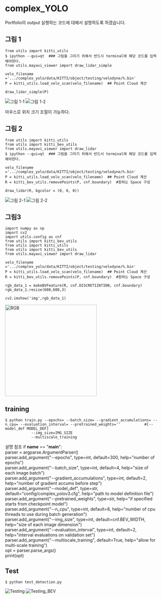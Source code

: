 # complex_YOLO

Portfolio의 output 실행하는 코드에 대해서 설명하도록 하겠습니다.

## 그림 1
```
from utils import kitti_utils
$ ipython --gui=qt  ### 그림을 그리기 위해서 반드시 terminal에 해당 코드를 입력해야한다.
from utils.mayavi_viewer import draw_lidar_simple

velo_filename ='.../complex_yolo/data/KITTI/object/testing/velodyne/%.bin'
P = kitti_utils.load_velo_scan(velo_filename)  ## Point Cloud 계산

draw_lidar_simple(P)
```
![그림 1-1](https://user-images.githubusercontent.com/79675366/140274529-41d0765c-bd88-4655-a7e9-2f9040b49a6a.png)
![그림 1-2](https://user-images.githubusercontent.com/79675366/140274656-a67f584c-270e-467a-ad64-5c83b2726c7e.png)

마우스로 위치 크기 조절이 가능하다.

## 그림 2
```
from utils import kitti_utils
from utils import kitti_bev_utils
from utils.mayavi_viewer import draw_lidar
$ ipython --gui=qt  ### 그림을 그리기 위해서 반드시 terminal에 해당 코드를 입력해야한다.

velo_filename ='.../complex_yolo/data/KITTI/object/testing/velodyne/%.bin'
P = kitti_utils.load_velo_scan(velo_filename)  ## Point Cloud 계산
R = kitti_bev_utils.removePoints(P, cnf.boundary)  #원하는 Space 구성

draw_lidar(R, bgcolor = (0, 0, 0))
```
![그림 2-1](https://user-images.githubusercontent.com/79675366/140275174-d381fbd6-2cd3-451e-b6e8-4883be62f03c.png)
![그림 2-2](https://user-images.githubusercontent.com/79675366/140275208-b5aa2ff5-f6b2-4a22-be5e-211988273b74.png)

## 그림3

```
import numpy as np
import cv2
import utils.config as cnf
from utils import kitti_bev_utils
from utils import kitti_utils
from utils import kitti_bev_utils
from utils.mayavi_viewer import draw_lidar

velo_filename ='.../complex_yolo/data/KITTI/object/testing/velodyne/%.bin'
P = kitti_utils.load_velo_scan(velo_filename)  ## Point Cloud 계산
R = kitti_bev_utils.removePoints(P, cnf.boundary)  #원하는 Space 구성

rgb_data_1 = makeBVFeature(R, cnf.DISCRETIZATION, cnf.boundary)
rgb_data_1.resize(608,608,3)

cv2.imshow('img',rgb_data_1)

```
<img width="301" alt="RGB" src="https://user-images.githubusercontent.com/79675366/140276000-f5f6f2d4-3119-44b3-adc5-19514d8a7dc0.PNG">

## training

```
$ python train.py --epochs= --batch_size= --gradient_accumulations= --n_cpu= --evaluation_interval= --pretrained_weights=''           #[--model_def MODEL_DEF]
            --img_size=IMG_SIZE
            --multiscale_training 
```
설명 참조
if __name__ == "__main__":\
    parser = argparse.ArgumentParser()\
    parser.add_argument("--epochs", type=int, default=300, help="number of epochs")\
    parser.add_argument("--batch_size", type=int, default=4, help="size of each image batch")\
    parser.add_argument("--gradient_accumulations", type=int, default=2, help="number of gradient accums before step")\
    parser.add_argument("--model_def", type=str, default="config/complex_yolov3.cfg", help="path to model definition file")\
    parser.add_argument("--pretrained_weights", type=str, help="if specified starts from checkpoint model")\
    parser.add_argument("--n_cpu", type=int, default=8, help="number of cpu threads to use during batch generation")\
    parser.add_argument("--img_size", type=int, default=cnf.BEV_WIDTH, help="size of each image dimension")\
    parser.add_argument("--evaluation_interval", type=int, default=2, help="interval evaluations on validation set")\
    parser.add_argument("--multiscale_training", default=True, help="allow for multi-scale training")\
    opt = parser.parse_args()\
    print(opt)

## Test

```
$ python test_detection.py
```
![Testing](https://user-images.githubusercontent.com/79675366/140277127-62ceed09-0d84-4be2-b635-0cae8f877584.jpg)
![Testing_BEV](https://user-images.githubusercontent.com/79675366/140277156-d7e3c2c5-1ca0-4755-9ff9-138e6007246e.jpg)




